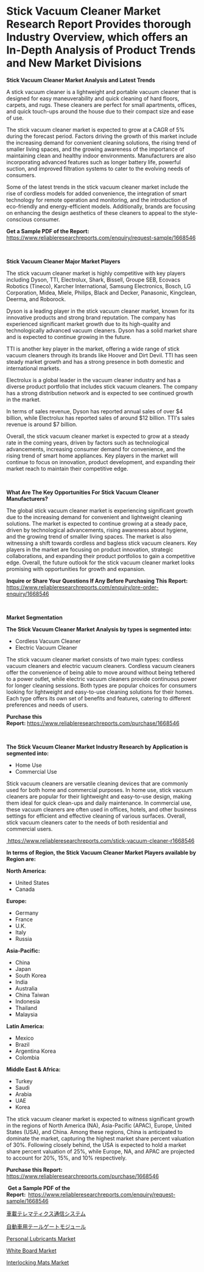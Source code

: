 <p><h1>Stick Vacuum Cleaner Market Research Report Provides thorough Industry Overview, which offers an In-Depth Analysis of Product Trends and New Market Divisions</h1></p><p><strong>Stick Vacuum Cleaner Market Analysis and Latest Trends</strong></p>
<p><p>A stick vacuum cleaner is a lightweight and portable vacuum cleaner that is designed for easy maneuverability and quick cleaning of hard floors, carpets, and rugs. These cleaners are perfect for small apartments, offices, and quick touch-ups around the house due to their compact size and ease of use.</p><p>The stick vacuum cleaner market is expected to grow at a CAGR of 5% during the forecast period. Factors driving the growth of this market include the increasing demand for convenient cleaning solutions, the rising trend of smaller living spaces, and the growing awareness of the importance of maintaining clean and healthy indoor environments. Manufacturers are also incorporating advanced features such as longer battery life, powerful suction, and improved filtration systems to cater to the evolving needs of consumers.</p><p>Some of the latest trends in the stick vacuum cleaner market include the rise of cordless models for added convenience, the integration of smart technology for remote operation and monitoring, and the introduction of eco-friendly and energy-efficient models. Additionally, brands are focusing on enhancing the design aesthetics of these cleaners to appeal to the style-conscious consumer.</p></p>
<p><strong>Get a Sample PDF of the Report:&nbsp;</strong> <a href="https://www.reliableresearchreports.com/enquiry/request-sample/1668546">https://www.reliableresearchreports.com/enquiry/request-sample/1668546</a></p>
<p>&nbsp;</p>
<p><strong>Stick Vacuum Cleaner Major Market Players</strong></p>
<p><p>The stick vacuum cleaner market is highly competitive with key players including Dyson, TTI, Electrolux, Shark, Bissell, Groupe SEB, Ecovacs Robotics (Tineco), Karcher International, Samsung Electronics, Bosch, LG Corporation, Midea, Miele, Philips, Black and Decker, Panasonic, Kingclean, Deerma, and Roborock.</p><p>Dyson is a leading player in the stick vacuum cleaner market, known for its innovative products and strong brand reputation. The company has experienced significant market growth due to its high-quality and technologically advanced vacuum cleaners. Dyson has a solid market share and is expected to continue growing in the future.</p><p>TTI is another key player in the market, offering a wide range of stick vacuum cleaners through its brands like Hoover and Dirt Devil. TTI has seen steady market growth and has a strong presence in both domestic and international markets.</p><p>Electrolux is a global leader in the vacuum cleaner industry and has a diverse product portfolio that includes stick vacuum cleaners. The company has a strong distribution network and is expected to see continued growth in the market.</p><p>In terms of sales revenue, Dyson has reported annual sales of over $4 billion, while Electrolux has reported sales of around $12 billion. TTI's sales revenue is around $7 billion.</p><p>Overall, the stick vacuum cleaner market is expected to grow at a steady rate in the coming years, driven by factors such as technological advancements, increasing consumer demand for convenience, and the rising trend of smart home appliances. Key players in the market will continue to focus on innovation, product development, and expanding their market reach to maintain their competitive edge.</p></p>
<p>&nbsp;</p>
<p><strong>What Are The Key Opportunities For Stick Vacuum Cleaner Manufacturers?</strong></p>
<p><p>The global stick vacuum cleaner market is experiencing significant growth due to the increasing demand for convenient and lightweight cleaning solutions. The market is expected to continue growing at a steady pace, driven by technological advancements, rising awareness about hygiene, and the growing trend of smaller living spaces. The market is also witnessing a shift towards cordless and bagless stick vacuum cleaners. Key players in the market are focusing on product innovation, strategic collaborations, and expanding their product portfolios to gain a competitive edge. Overall, the future outlook for the stick vacuum cleaner market looks promising with opportunities for growth and expansion.</p></p>
<p><strong>Inquire or Share Your Questions If Any Before Purchasing This Report:</strong> <a href="https://www.reliableresearchreports.com/enquiry/pre-order-enquiry/1668546">https://www.reliableresearchreports.com/enquiry/pre-order-enquiry/1668546</a></p>
<p>&nbsp;</p>
<p><strong>Market Segmentation</strong></p>
<p><strong>The Stick Vacuum Cleaner Market Analysis by types is segmented into:</strong></p>
<p><ul><li>Cordless Vacuum Cleaner</li><li>Electric Vacuum Cleaner</li></ul></p>
<p><p>The stick vacuum cleaner market consists of two main types: cordless vacuum cleaners and electric vacuum cleaners. Cordless vacuum cleaners offer the convenience of being able to move around without being tethered to a power outlet, while electric vacuum cleaners provide continuous power for longer cleaning sessions. Both types are popular choices for consumers looking for lightweight and easy-to-use cleaning solutions for their homes. Each type offers its own set of benefits and features, catering to different preferences and needs of users.</p></p>
<p><strong>Purchase this Report:&nbsp;</strong><a href="https://www.reliableresearchreports.com/purchase/1668546">https://www.reliableresearchreports.com/purchase/1668546</a></p>
<p>&nbsp;</p>
<p><strong>The Stick Vacuum Cleaner Market Industry Research by Application is segmented into:</strong></p>
<p><ul><li>Home Use</li><li>Commercial Use</li></ul></p>
<p><p>Stick vacuum cleaners are versatile cleaning devices that are commonly used for both home and commercial purposes. In home use, stick vacuum cleaners are popular for their lightweight and easy-to-use design, making them ideal for quick clean-ups and daily maintenance. In commercial use, these vacuum cleaners are often used in offices, hotels, and other business settings for efficient and effective cleaning of various surfaces. Overall, stick vacuum cleaners cater to the needs of both residential and commercial users.</p></p>
<p><a href="https://www.reliableresearchreports.com/stick-vacuum-cleaner-r1668546">&nbsp;https://www.reliableresearchreports.com/stick-vacuum-cleaner-r1668546</a></p>
<p><strong>In terms of Region, the Stick Vacuum Cleaner Market Players available by Region are:</strong></p>
<p>
    <p> <strong> North America: </strong>
        <ul>
            <li>United States</li>
            <li>Canada</li>
        </ul>
        </p> 
    <p> <strong> Europe: </strong>
        <ul>
            <li>Germany</li>
            <li>France</li>
            <li>U.K.</li>
            <li>Italy</li>
            <li>Russia</li>
        </ul>
        </p> 
    <p> <strong> Asia-Pacific: </strong>
        <ul>
            <li>China</li>
            <li>Japan</li>
            <li>South Korea</li>
            <li>India</li>
            <li>Australia</li>
            <li>China Taiwan</li>
            <li>Indonesia</li>
            <li>Thailand</li>
            <li>Malaysia</li>
        </ul>
        </p> 
    <p> <strong> Latin America: </strong>
        <ul>
            <li>Mexico</li>
            <li>Brazil</li>
            <li>Argentina Korea</li>
            <li>Colombia</li>
        </ul>
        </p> 
    <p> <strong> Middle East & Africa: </strong>
        <ul>
            <li>Turkey</li>
            <li>Saudi</li>
            <li>Arabia</li>
            <li>UAE</li>
            <li>Korea</li>
        </ul>
    </p>
    </p>
<p><p>The stick vacuum cleaner market is expected to witness significant growth in the regions of North America (NA), Asia-Pacific (APAC), Europe, United States (USA), and China. Among these regions, China is anticipated to dominate the market, capturing the highest market share percent valuation of 30%. Following closely behind, the USA is expected to hold a market share percent valuation of 25%, while Europe, NA, and APAC are projected to account for 20%, 15%, and 10% respectively.</p></p>
<p><strong>Purchase this Report: </strong><a href="https://www.reliableresearchreports.com/purchase/1668546">https://www.reliableresearchreports.com/purchase/1668546</a></p>
<p>&nbsp;<strong>Get a Sample PDF of the Report:&nbsp;&nbsp;</strong><a href="https://www.reliableresearchreports.com/enquiry/request-sample/1668546">https://www.reliableresearchreports.com/enquiry/request-sample/1668546</a></p>
<p><strong></strong></p>
<p><p><a href="https://github.com/vtbvgl20191192/Market-Research-Report-List-2/blob/main/2728492140531.md">車載テレマティクス通信システム</a></p><p><a href="https://github.com/avwofrml53535/Market-Research-Report-List-2/blob/main/1106106140530.md">自動車用テールゲートモジュール</a></p><p><a href="https://github.com/haleemasakdiya1/Market-Research-Report-List-1/blob/main/personal-lubricants-market.md">Personal Lubricants Market</a></p><p><a href="https://github.com/rionkhanvai01/Market-Research-Report-List-1/blob/main/white-board-market.md">White Board Market</a></p><p><a href="https://issuu.com/reportprime-2/docs/interlocking-mats-market-size-2030.pptx">Interlocking Mats Market</a></p></p>